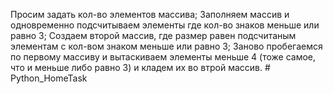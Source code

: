 Просим задать кол-во элементов массива;
Заполняем массив и одновременно подсчитываем элементы где кол-во знаков меньше или равно 3;
Создаем второй массив, где размер равен подсчитаным элементам с кол-вом знаком меньше или равно 3;
Заново пробегаемся по первому массиву и вытаскиваем элементы меньше 4 (тоже самое, что и меньше либо равно 3) и кладем их во втрой массив.
#   P y t h o n _ H o m e T a s k  
 